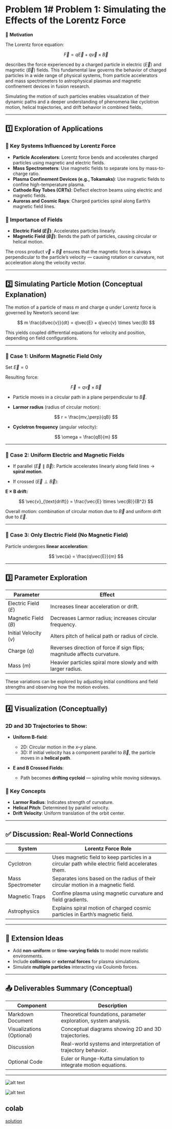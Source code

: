 # Problem 1# Problem 1: Simulating the Effects of the Lorentz Force

🎯 **Motivation**

The Lorentz force equation:

$$
\vec{F} = q\vec{E} + q\vec{v} \times \vec{B}
$$

describes the force experienced by a charged particle in electric ($\vec{E}$) and magnetic ($\vec{B}$) fields. This fundamental law governs the behavior of charged particles in a wide range of physical systems, from particle accelerators and mass spectrometers to astrophysical plasmas and magnetic confinement devices in fusion research.

Simulating the motion of such particles enables visualization of their dynamic paths and a deeper understanding of phenomena like cyclotron motion, helical trajectories, and drift behavior in combined fields.

---

## 1️⃣ Exploration of Applications

### 📌 Key Systems Influenced by Lorentz Force

- **Particle Accelerators**: Lorentz force bends and accelerates charged particles using magnetic and electric fields.
- **Mass Spectrometers**: Use magnetic fields to separate ions by mass-to-charge ratio.
- **Plasma Confinement Devices (e.g., Tokamaks)**: Use magnetic fields to confine high-temperature plasma.
- **Cathode Ray Tubes (CRTs)**: Deflect electron beams using electric and magnetic fields.
- **Auroras and Cosmic Rays**: Charged particles spiral along Earth’s magnetic field lines.

### 📌 Importance of Fields

- **Electric Field ($\vec{E}$)**: Accelerates particles linearly.
- **Magnetic Field ($\vec{B}$)**: Bends the path of particles, causing circular or helical motion.

The cross product $\vec{v} \times \vec{B}$ ensures that the magnetic force is always perpendicular to the particle’s velocity — causing rotation or curvature, not acceleration along the velocity vector.

---

## 2️⃣ Simulating Particle Motion (Conceptual Explanation)

The motion of a particle of mass $m$ and charge $q$ under Lorentz force is governed by Newton’s second law:

$$
m \frac{d\vec{v}}{dt} = q\vec{E} + q\vec{v} \times \vec{B}
$$

This yields coupled differential equations for velocity and position, depending on field configurations.

---

### 🔁 Case 1: Uniform Magnetic Field Only

Set $\vec{E} = 0$

Resulting force:

$$
\vec{F} = q\vec{v} \times \vec{B}
$$

- Particle moves in a circular path in a plane perpendicular to $\vec{B}$.

- **Larmor radius** (radius of circular motion):

$$
r = \frac{mv_\perp}{qB}
$$

- **Cyclotron frequency** (angular velocity):

$$
\omega = \frac{qB}{m}
$$

---

### 🔁 Case 2: Uniform Electric and Magnetic Fields

- If parallel ($\vec{E} \parallel \vec{B}$): Particle accelerates linearly along field lines → **spiral motion**.

- If crossed ($\vec{E} \perp \vec{B}$):

**E × B drift:**

$$
\vec{v}_{\text{drift}} = \frac{\vec{E} \times \vec{B}}{B^2}
$$

Overall motion: combination of circular motion due to $\vec{B}$ and uniform drift due to $\vec{E}$.

---

### 🔁 Case 3: Only Electric Field (No Magnetic Field)

Particle undergoes **linear acceleration**:

$$
\vec{a} = \frac{q\vec{E}}{m}
$$

---

## 3️⃣ Parameter Exploration

| Parameter           | Effect |
|---------------------|--------|
| Electric Field ($E$) | Increases linear acceleration or drift. |
| Magnetic Field ($B$) | Decreases Larmor radius; increases circular frequency. |
| Initial Velocity ($v$) | Alters pitch of helical path or radius of circle. |
| Charge ($q$)         | Reverses direction of force if sign flips; magnitude affects curvature. |
| Mass ($m$)           | Heavier particles spiral more slowly and with larger radius. |

These variations can be explored by adjusting initial conditions and field strengths and observing how the motion evolves.

---

## 4️⃣ Visualization (Conceptually)

### 2D and 3D Trajectories to Show:

- **Uniform B-field**:
  - 2D: Circular motion in the $x$–$y$ plane.
  - 3D: If initial velocity has a component parallel to $\vec{B}$, the particle moves in a **helical path**.

- **E and B Crossed Fields**:
  - Path becomes **drifting cycloid** — spiraling while moving sideways.

### 🧭 Key Concepts

- **Larmor Radius**: Indicates strength of curvature.
- **Helical Pitch**: Determined by parallel velocity.
- **Drift Velocity**: Uniform translation of the orbit center.

---

## ✅ Discussion: Real-World Connections

| System              | Lorentz Force Role |
|---------------------|--------------------|
| Cyclotron           | Uses magnetic field to keep particles in a circular path while electric field accelerates them. |
| Mass Spectrometer   | Separates ions based on the radius of their circular motion in a magnetic field. |
| Magnetic Traps      | Confine plasma using magnetic curvature and field gradients. |
| Astrophysics        | Explains spiral motion of charged cosmic particles in Earth’s magnetic field. |

---

## 📌 Extension Ideas

- Add **non-uniform** or **time-varying fields** to model more realistic environments.
- Include **collisions** or **external forces** for plasma simulations.
- Simulate **multiple particles** interacting via Coulomb forces.

---

## 📤 Deliverables Summary (Conceptual)

| Component                | Description |
|--------------------------|-------------|
| Markdown Document        | Theoretical foundations, parameter exploration, system analysis. |
| Visualizations (Optional) | Conceptual diagrams showing 2D and 3D trajectories. |
| Discussion               | Real-world systems and interpretation of trajectory behavior. |
| Optional Code            | Euler or Runge-Kutta simulation to integrate motion equations. |

---

![alt text](image.png)

![alt text](image-1.png)

## colab 

[solution](https://colab.research.google.com/drive/1Y8ooW1qSZpVIhneDtzyoEZ23CvHN_rS3?usp=sharing)